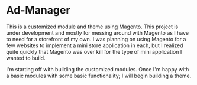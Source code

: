 Ad-Manager
========================

This is a customized module and theme using Magento. This project is under development and mostly for messing around with Magento as I have to need for a storefront of my own. I was planning on using Magento for a few websites to implement a mini store application in each, but I realized quite quickly that Magento was over kill for the type of mini application I wanted to build. 

I'm starting off with building the customized modules. Once I'm happy with a basic modules with some basic functionality; I will begin building a theme. 
